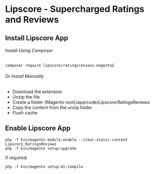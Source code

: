 # Lipscore - Supercharged Ratings and Reviews

## Install Lipscore App

###### Install Using Composer

```
composer require lipscore/ratingsreviews-magento2
```

###### Or Install Manually

* Download the extension
* Unzip the file
* Create a folder {Magento root}/app/code/Lipscore/RatingsReviews
* Copy the content from the unzip folder
* Flush cache

## Enable Lipscore App

```
php -f bin/magento module:enable --clear-static-content Lipscore_RatingsReviews
php -f bin/magento setup:upgrade
```

If required:
```
php -f bin/magento setup:di:compile
```
